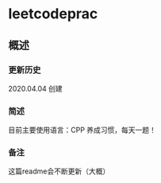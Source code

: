 # leetcodeprac

## 概述

### 更新历史
2020.04.04 创建

### 简述
目前主要使用语言：CPP
养成习惯，每天一题！

### 备注
这篇readme会不断更新（大概）






